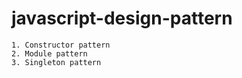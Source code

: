 # javascript-design-pattern

    1. Constructor pattern
    2. Module pattern
    3. Singleton pattern 
